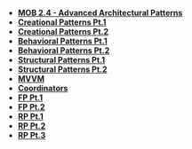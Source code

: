 - **[MOB 2.4 - Advanced Architectural Patterns](README.md)**
- **[Creational Patterns Pt.1](Lessons/01-Creational-PatternsPt.1/README.md)**
- **[Creational Patterns Pt.2](Lessons/02-Creational-PatternsPt.2/README.md)**
- **[Behavioral Patterns Pt.1](Lessons/03-Behavioral-PatternsPt.1/README.md)**
- **[Behavioral Patterns Pt.2](Lessons/04-Behavioral-PatternsPt.2/README.md)**
- **[Structural Patterns Pt.1](Lessons/05-Structural-PatternsPt.1/README.md)**
- **[Structural Patterns Pt.2](Lessons/06-Structural-PatternsPt.2/README.md)**
- **[MVVM](Lessons/07-MVVM/README.md)**
- **[Coordinators](Lessons/08-Coordinators/README.md)**
- **[FP Pt.1 ](Lessons/09-Functional-ProgrammingPt.1/README.md)**
- **[FP Pt.2 ](Lessons/10-Functional-ProgrammingPt.2/README.md)**
- **[RP Pt.1 ](Lessons/11-Reactive-ProgrammingPt.1/README.md)**
- **[RP Pt.2 ](Lessons/12-Reactive-ProgrammingPt.2/Lesson12.md)**
- **[RP Pt.3 ](Lessons/13-Reactive-ProgrammingPt.3/Lesson13.md)**
